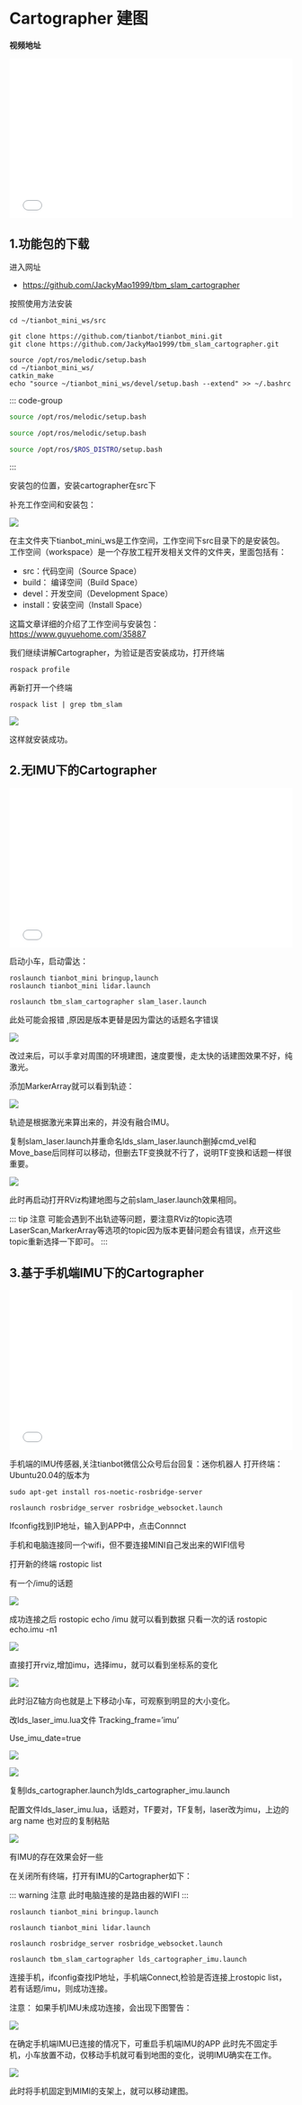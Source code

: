 # Cartographer 建图

**视频地址**

<div style="position: relative; padding-bottom: 56.25%; height: 0;">
  <iframe src="//player.bilibili.com/player.html?aid=807445441&bvid=BV1834y167Gz&cid=462755246&p=1&autoplay=0" frameborder="no" scrolling="no" 
    style="position: absolute; top: 0; left: 0; width: 100%; height: 100%;"></iframe>
</div>

## 1.功能包的下载

进入网址
- https://github.com/JackyMao1999/tbm_slam_cartographer

按照使用方法安装
```shell
cd ~/tianbot_mini_ws/src
```

```shell
git clone https://github.com/tianbot/tianbot_mini.git
git clone https://github.com/JackyMao1999/tbm_slam_cartographer.git
```

```shell
source /opt/ros/melodic/setup.bash
cd ~/tianbot_mini_ws/
catkin_make
echo "source ~/tianbot_mini_ws/devel/setup.bash --extend" >> ~/.bashrc
```

::: code-group

```sh [melodic]
source /opt/ros/melodic/setup.bash
```

```sh [noetic]
source /opt/ros/melodic/setup.bash
```

```sh [通用]
source /opt/ros/$ROS_DISTRO/setup.bash
```
:::


安装包的位置，安装cartographer在src下

补充工作空间和安装包：

![](https://img.kancloud.cn/8e/02/8e023452491101d38070271de740ace8_956x302.png)

在主文件夹下tianbot_mini_ws是工作空间，工作空间下src目录下的是安装包。
工作空间（workspace）是一个存放工程开发相关文件的文件夹，里面包括有：

- src：代码空间（Source Space）
- build： 编译空间（Build Space）
- devel：开发空间（Development Space）
- install：安装空间（Install Space）

这篇文章详细的介绍了工作空间与安装包：
https://www.guyuehome.com/35887

我们继续讲解Cartographer，为验证是否安装成功，打开终端
```shell
rospack profile
```

再新打开一个终端
```shell
rospack list | grep tbm_slam
```

![](https://img.kancloud.cn/c7/09/c709908119671e6b60038cd1e634ba74_727x57.png)

这样就安装成功。

## 2.无IMU下的Cartographer

<div style="position: relative; padding-bottom: 56.25%; height: 0;">
  <iframe src="//player.bilibili.com/player.html?aid=507461315&bvid=BV1Gg411A72h&cid=462762630&p=1&autoplay=0" frameborder="no" scrolling="no" 
    style="position: absolute; top: 0; left: 0; width: 100%; height: 100%;"></iframe>
</div>

启动小车，启动雷达：

```shell
roslaunch tianbot_mini bringup,launch
roslaunch tianbot_mini lidar.launch
```

```shell
roslaunch tbm_slam_cartographer slam_laser.launch
```

此处可能会报错 ,原因是版本更替是因为雷达的话题名字错误

![](https://img.kancloud.cn/4b/4e/4b4eb15b519d55f4592e250dd2f613ac_893x405.png)

改过来后，可以手拿对周围的环境建图，速度要慢，走太快的话建图效果不好，纯激光。

添加MarkerArray就可以看到轨迹：

![](https://img.kancloud.cn/f7/10/f7106e74a311971b86fda6dc6edf7f58_1920x1080.png)

轨迹是根据激光来算出来的，并没有融合IMU。

复制slam_laser.launch并重命名lds_slam_laser.launch删掉cmd_vel和Move_base后同样可以移动，但删去TF变换就不行了，说明TF变换和话题一样很重要。

![](https://img.kancloud.cn/a1/18/a1182f0dc76fe9bb891dac687c3c2b32_1920x1080.png)

此时再启动打开RViz构建地图与之前slam_laser.launch效果相同。

::: tip 注意
可能会遇到不出轨迹等问题，要注意RViz的topic选项LaserScan,MarkerArray等选项的topic因为版本更替问题会有错误，点开这些topic重新选择一下即可。
:::

## 3.基于手机端IMU下的Cartographer

<div style="position: relative; padding-bottom: 56.25%; height: 0;">
  <iframe src="//player.bilibili.com/player.html?aid=252471784&bvid=BV17Y411H7sW&cid=462767558&p=1&autoplay=0" frameborder="no" scrolling="no" 
    style="position: absolute; top: 0; left: 0; width: 100%; height: 100%;"></iframe>
</div>

手机端的IMU传感器,关注tianbot微信公众号后台回复：迷你机器人
打开终端：Ubuntu20.04的版本为

```shell
sudo apt-get install ros-noetic-rosbridge-server
```

```shell
roslaunch rosbridge_server rosbridge_websocket.launch
```

Ifconfig找到IP地址，输入到APP中，点击Connnct

手机和电脑连接同一个wifi，但不要连接MINI自己发出来的WIFI信号

打开新的终端 rostopic list

有一个/imu的话题

![](https://img.kancloud.cn/4a/41/4a41943f7e8f30a1e876eff1db34ca9d_671x114.png)

成功连接之后 rostopic echo /imu 就可以看到数据
只看一次的话 rostopic echo.imu -n1

![](https://img.kancloud.cn/a4/e6/a4e6f01e8bff87fb803358a8fe55998f_737x480.png)

直接打开rviz,增加imu，选择imu，就可以看到坐标系的变化

![](https://img.kancloud.cn/c0/ea/c0ea429e18e2600bca307bb1d6870270_1920x1080.png)

此时沿Z轴方向也就是上下移动小车，可观察到明显的大小变化。

改lds_laser_imu.lua文件
Tracking_frame=’imu’

Use_imu_date=true

![](https://img.kancloud.cn/5e/2c/5e2c808c969662bf02c201650a65b3eb_1112x263.png)

![](https://img.kancloud.cn/01/35/0135f6f46d69bf41e5a302994f19d4e7_748x172.png)

复制lds_cartographer.launch为lds_cartographer_imu.launch

配置文件lds_laser_imu.lua，话题对，TF要对，TF复制，laser改为imu，上边的arg name 也对应的复制粘贴

![](https://img.kancloud.cn/6a/39/6a39310323c8e41d7aae372f9029d3ea_1920x1080.png)

有IMU的存在效果会好一些

在关闭所有终端，打开有IMU的Cartographer如下：

::: warning 注意
此时电脑连接的是路由器的WIFI
:::

```shell
roslaunch tianbot_mini bringup.launch
```

```shell
roslaunch tianbot_mini lidar.launch
```

```shell
roslaunch rosbridge_server rosbridge_websocket.launch
```

```shell
roslaunch tbm_slam_cartographer lds_cartographer_imu.launch
```

连接手机，ifconfig查找IP地址，手机端Connect,检验是否连接上rostopic list，若有话题/imu，则成功连接。

注意：
如果手机IMU未成功连接，会出现下图警告：

![](https://img.kancloud.cn/c8/4e/c84e0e975d152e175b75142414b234ed_1920x1080.png)

在确定手机端IMU已连接的情况下，可重启手机端IMU的APP
此时先不固定手机，小车放置不动，仅移动手机就可看到地图的变化，说明IMU确实在工作。

![](https://img.kancloud.cn/fc/3b/fc3bb33f06fc1b68f9abaa6f2e9485ed_1920x1080.png)

此时将手机固定到MIMI的支架上，就可以移动建图。